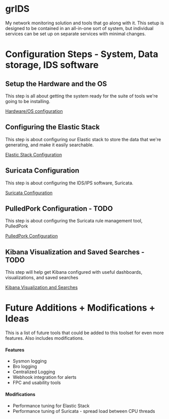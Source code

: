 # grIDS
My network monitoring solution and tools that go along with it. This setup is designed to be contained in an all-in-one sort of system, but individual services can be set up on separate services with minimal changes.

# Configuration Steps - System, Data storage, IDS software

## Setup the Hardware and the OS
This step is all about getting the system ready for the suite of tools we're going to be installing.

[Hardware/OS configuration](docs/hardware_and_os.md)

## Configuring the Elastic Stack
This step is about configuring our Elastic stack to store the data that we're generating, and make it easily searchable.

[Elastic Stack Configuration](docs/elastic_stack.md)

## Suricata Configuration
This step is about configuring the IDS/IPS software, Suricata.

[Suricata Configuration](docs/suricata_configuration.md)

## PulledPork Configuration - TODO
This step is about configuring the Suricata rule management tool, PulledPork

[PulledPork Configuration](docs/pulledpork_setup.md)

## Kibana Visualization and Saved Searches - TODO
This step will help get Kibana configured with useful dashboards, visualizations, and saved searches

[Kibana Visualization and Searches]()

# Future Additions + Modifications + Ideas
This is a list of future tools that could be added to this toolset for even more features. Also includes modifications.

#### Features
* Sysmon logging
* Bro logging
* Centralized Logging
* Webhook integration for alerts
* FPC and usability tools

#### Modifications
* Performance tuning for Elastic Stack
* Performance tuning of Suricata - spread load between CPU threads
